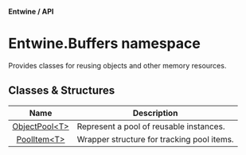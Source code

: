 __Entwine / API__

# Entwine.Buffers namespace

Provides classes for reusing objects and other memory resources.

## Classes & Structures

| Name                                                                                                                 | Description                                |
|:--------------------------------------------------------------------------------------------------------------------:| ------------------------------------------ |
| [ObjectPool&lt;T&gt;](https://github.com/DavidKeszei/Entwine/tree/nightly/Entwine/Docs/Internals/Buffers/ObjectPool) | Represent a pool of reusable instances.    |
| [PoolItem&lt;T&gt;](https://github.com/DavidKeszei/Entwine/tree/nightly/Entwine/Docs/Internals/Buffers/PoolItem)     | Wrapper structure for tracking pool items. |
